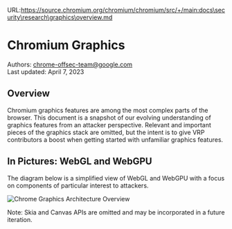 URL:https://source.chromium.org/chromium/chromium/src/+/main:docs\security\research\graphics\overview.md
# Chromium Graphics

Authors: chrome-offsec-team@google.com<br/>
Last updated: April 7, 2023<br/>

## Overview

Chromium graphics features are among the most complex parts of the browser. This
document is a snapshot of our evolving understanding of graphics features from
an attacker perspective. Relevant and important pieces of the graphics stack are
omitted, but the intent is to give VRP contributors a boost when getting started
with unfamiliar graphics features.

## In Pictures: WebGL and WebGPU

The diagram below is a simplified view of WebGL and WebGPU with a focus on
components of particular interest to attackers.

![Chrome Graphics Architecture Overview](resources/chrome_gfx_overview.png)

Note: Skia and Canvas APIs are omitted and may be incorporated in a future
iteration.
